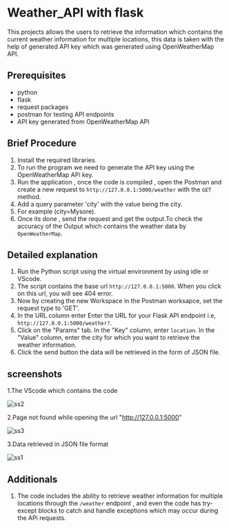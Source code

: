# Weather_API with flask 
This projects allows the users to retrieve the information which contains the current weather information for multiple locations, this data is taken with the help of generated API key which was generated using OpenWeatherMap API.

## Prerequisites
* python
* flask
* request packages
* postman for testing API endpoints
* API key generated from OpenWeatherMap API

## Brief Procedure
1. Install the required libraries.
2. To run the program we need to generate the API key using the OpenWeatherMap APi key.
3. Run the application , once the code is compiled , open the Postman and create a new request to  `http://127.0.0.1:5000/weather` with the `GET` method.
4. Add a query parameter 'city' with the value being the city.
5. For example (city=Mysore).
6. Once its done , send the request and get the output.To check the accuracy of the Output which contains the weather data by `OpenWeatherMap`.

## Detailed explanation
1. Run the Python script using the virtual environment by using idle or VScode.
2. The script contains the base url `http://127.0.0.1:5000`. When you click on this url, you will see 404 error.
3. Now by creating the new Workspace in the Postman worksapce, set the request type to 'GET'.
4. In the URL column enter Enter the URL for your Flask API endpoint i.e, `http://127.0.0.1:5000/weather?`.
5. Click on the "Params" tab. In the "Key" column, enter `location`. In the "Value" column, enter the city for which you want to retrieve the weather information.
6. Click the send button the data will be retrieved in the form of JSON file.


## screenshots

1.The VScode which contains the code

![ss2](https://github.com/Vijaysuprith/weather_api/assets/136097581/53494506-4d34-45c6-a595-198ff1c11c08)

2.Page not found while opening the url "http://127.0.0.1:5000"

![ss3](https://github.com/Vijaysuprith/weather_api/assets/136097581/986c3ea5-92b9-4057-a7be-5af25c8d29fa)

3.Data retrieved in JSON file format

![ss1](https://github.com/Vijaysuprith/weather_api/assets/136097581/683be77e-ef83-4fef-af91-1fc0fc8070be)

## Additionals
1. The code includes the ability to retrieve weather information for multiple locations through the `/weather` endpoint , and even the code has try-except blocks to catch and handle exceptions which may occur during the APi requests.


